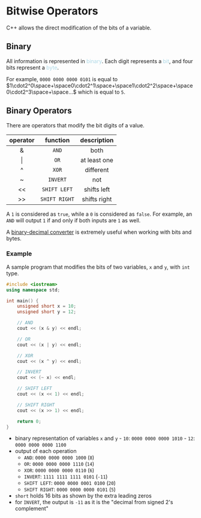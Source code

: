 # Bitwise Operators
C++ allows the direct modification of the bits of a variable.

## Binary
All information is represented in <span style = "color:lightblue">binary</span>. Each digit represents a <span style = "color:lightblue">bit</span>, and four bits represent a <span style = "color:lightblue">byte</span>. 

For example, `0000 0000 0000 0101` is equal to $1\cdot2^0\space+\space0\cdot2^1\space+\space1\cdot2^2\space+\space0\cdot2^3\space+\space...$ which is equal to `5`.

## Binary Operators
There are operators that modify the bit digits of a value.

| **operator** | **function** | **description** |
|:------------:|:------------:|:---------------:|
|     &     |     `AND`      |      both       |
|      \|      |      `OR`      |  at least one   |
|     ^      |     `XOR`      |    different    |
|     ~      |    `INVERT`    |       not       |
|     <<     |  `SHIFT LEFT`  |   shifts left   |
|     >>     | `SHIFT RIGHT`  |  shifts right   |

A `1` is considered as `true`, while a `0` is considered as `false`. For example, an `AND` will output `1` if and only if both inputs are `1` as well.

A [binary-decimal converter](https://www.rapidtables.com/convert/number/binary-to-decimal.html) is extremely useful when working with bits and bytes.

### Example
A sample program that modifies the bits of two variables, `x` and `y`, with `int` type.

```C++
#include <iostream>
using namespace std;

int main() {
	unsigned short x = 10;
	unsigned short y = 12;

	// AND
	cout << (x & y) << endl;

	// OR
	cout << (x | y) << endl;

	// XOR
	cout << (x ^ y) << endl;

	// INVERT
	cout << (~ x) << endl;

	// SHIFT LEFT
	cout << (x << 1) << endl;

	// SHIFT RIGHT
	cout << (x >> 1) << endl;

	return 0;
}
```
- binary representation of variables `x` and `y`
		- `10`:  `0000 0000 0000 1010`
		- `12`: `0000 0000 0000 1100`
- output of each operation
	- `AND`: `0000 0000 0000 1000` (`8`)
	- `OR`: `0000 0000 0000 1110` (`14`)
	- `XOR`: `0000 0000 0000 0110` (`6`)
	- `INVERT`: `1111 1111 1111 0101` (`-11`)
	- `SHIFT LEFT`: `0000 0000 0001 0100` (`20`)
	- `SHIFT RIGHT`: `0000 0000 0000 0101` (`5`)
- `short` holds 16 bits as shown by the extra leading zeros
- for `INVERT`, the output is `-11` as it is the "decimal from signed 2's complement"